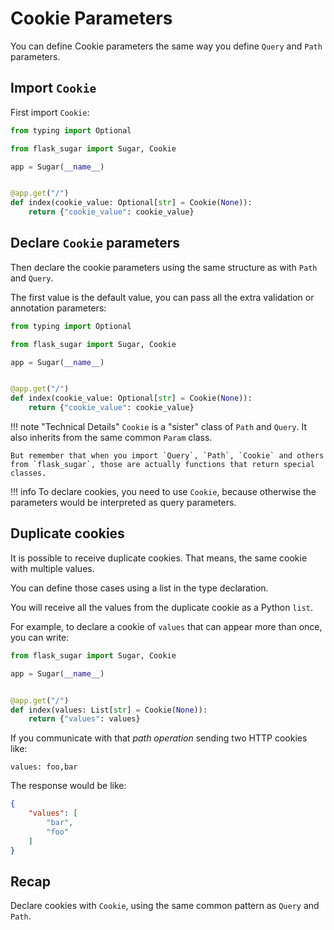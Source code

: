 # Cookie Parameters

You can define Cookie parameters the same way you define `Query` and `Path` parameters.

## Import `Cookie`

First import `Cookie`:

```python hl_lines="3"
from typing import Optional

from flask_sugar import Sugar, Cookie

app = Sugar(__name__)


@app.get("/")
def index(cookie_value: Optional[str] = Cookie(None)):
    return {"cookie_value": cookie_value}
```

## Declare `Cookie` parameters

Then declare the cookie parameters using the same structure as with `Path` and `Query`.

The first value is the default value, you can pass all the extra validation or annotation parameters:

```python hl_lines="9"
from typing import Optional

from flask_sugar import Sugar, Cookie

app = Sugar(__name__)


@app.get("/")
def index(cookie_value: Optional[str] = Cookie(None)):
    return {"cookie_value": cookie_value}
```

!!! note "Technical Details"
    `Cookie` is a "sister" class of `Path` and `Query`. It also inherits from the same common `Param` class.

    But remember that when you import `Query`, `Path`, `Cookie` and others from `flask_sugar`, those are actually functions that return special classes.

!!! info
    To declare cookies, you need to use `Cookie`, because otherwise the parameters would be interpreted as query parameters.

## Duplicate cookies

It is possible to receive duplicate cookies. That means, the same cookie with multiple values.

You can define those cases using a list in the type declaration.

You will receive all the values from the duplicate cookie as a Python `list`.

For example, to declare a cookie of `values` that can appear more than once, you can write:

```python hl_lines="9"
from flask_sugar import Sugar, Cookie

app = Sugar(__name__)


@app.get("/")
def index(values: List[str] = Cookie(None)):
    return {"values": values}
```

If you communicate with that *path operation* sending two HTTP cookies like:

```
values: foo,bar
```

The response would be like:

```JSON
{
    "values": [
        "bar",
        "foo"
    ]
}
```

## Recap

Declare cookies with `Cookie`, using the same common pattern as `Query` and `Path`.
